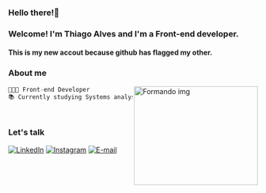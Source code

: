 
### Hello there!👋
### Welcome! I'm Thiago Alves and I'm a Front-end developer.
#### This is my new accout because github has flagged my other.



<h3 align="left">About me</h3>

<div align="left" >  
  <img height="200" src="https://media3.giphy.com/media/v1.Y2lkPTc5MGI3NjExMDkxeTRwZG55YjQ2ZGxmZnp6bHhhNDF5b2sybjVnbzg2bGk3eHd6aCZlcD12MV9pbnRlcm5hbF9naWZfYnlfaWQmY3Q9Zw/bGgsc5mWoryfgKBx1u/giphy.gif"  width="250"  align="right"  alt="Formando img"/>
   
  ```js
  👩🏻‍💻 Front-end Developer
  📚 Currently studying Systems analysis and development
```


 </div>
 <br>

 <h3 align="left">Let's talk</h3>

[![LinkedIn](https://img.shields.io/badge/-LinkedIn-000?style=for-the-badge&logo=linkedin&logoColor=FFFcolor:FFF)](https://www.linkedin.com/in/thiagoalves89/)
[![Instagram](https://img.shields.io/badge/-Instagram-000?style=for-the-badge&logo=instagram&logoColor=FFF&color:FFF)](https://www.instagram.com/thiagoalvess89/)
[![E-mail](https://img.shields.io/badge/-Email-000?style=for-the-badge&logo=microsoft-outlook&logoColor=FFFcolor:FFF)](mailto:thiagoalves.devp@gmail.com)
<br>
<br>
#






